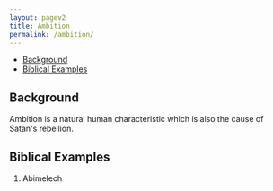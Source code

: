 ```yaml
---
layout: pagev2
title: Ambition
permalink: /ambition/
---
```

- [Background](#background)
- [Biblical Examples](#biblical-examples)

## Background

Ambition is a natural human characteristic which is also the cause of Satan's rebellion. 

## Biblical Examples

1. Abimelech
